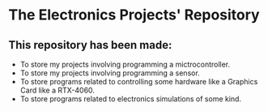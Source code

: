 # The Electronics Projects' Repository

## This repository has been made:
- To store my projects involving programming a mictrocontroller.
- To store my projects involving programming a sensor.
- To store programs related to controlling some hardware like a Graphics Card like a RTX-4060.
- To store programs related to electronics simulations of some kind.
